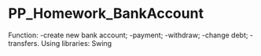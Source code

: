# PP_Homework_BankAccount
Function: -create new bank account;
          -payment;
          -withdraw;
          -change debt;
          -transfers.
Using libraries: Swing
